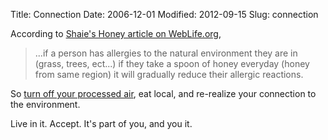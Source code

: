 Title: Connection
Date: 2006-12-01
Modified: 2012-09-15
Slug: connection

According to <a href="http://weblife.org/honey.html" >Shaie's Honey article on WebLife.org</a>,
<blockquote>...if a person has allergies to the natural environment they are in (grass, trees, ect...) if they take a spoon of honey everyday (honey from same region) it will gradually reduce their allergic reactions.</blockquote>

So <a href="http://www.pig-monkey.com/2006/11/30/acclimatize/" >turn off your processed air</a>, eat local, and re-realize your connection to the environment.

Live in it. Accept. It's part of you, and you it.
